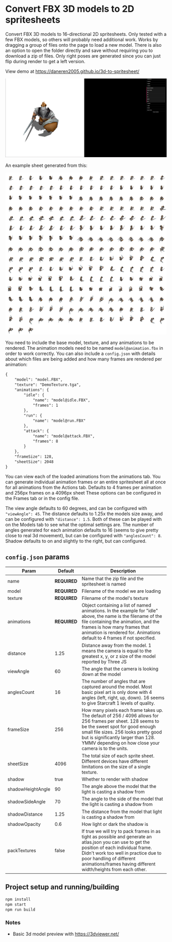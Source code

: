 # Convert FBX 3D models to 2D spritesheets
Convert FBX 3D models to 16-directional 2D spritesheets.  Only tested with a few FBX models, so others will probably need additional work.  Works by dragging a group of files onto the page to load a new model.  There is also an option to open the folder directly and save without requiring you to download a zip of files.  Only right poses are generated since you can just flip during render to get a left version.

View demo at https://daneren2005.github.io/3d-to-spritesheet/

![Screenshot](https://github.com/daneren2005/3d-to-spritesheet/blob/dev/readme/demo-preview.png?raw=true)

An example sheet generated from this:

![Spritesheet](https://github.com/daneren2005/3d-to-spritesheet/blob/dev/readme/demo-spritesheet.png?raw=true)

You need to include the base model, texture, and any animations to be rendered.  The animation models need to be named `model@animation.fbx` in order to work correctly.  You can also include a `config.json` with details about which files are being added and how many frames are rendered per animation:

```
{
	"model": "model.FBX",
	"texture": "DemoTexture.tga",
	"animations": {
		"idle": {
			"name": "model@idle.FBX",
			"frames": 1
		},
		"run": {
			"name": "model@run.FBX"
		},
		"attack": {
			"name": "model@attack.FBX",
			"frames": 8
		}
	},
	"frameSize": 128,
	"sheetSize": 2048
}
```

You can view each of the loaded animations from the animations tab.  You can generate individual animation frames or an entire spritesheet all at once for all animations from the Actions tab.  Defaults to 4 frames per animation and 256px frames on a 4096px sheet These options can be configured in the Frames tab or in the config file.

The view angle defaults to 60 degrees, and can be configured with `"viewAngle": 45`.  The distance defaults to 1.25x the models size away, and can be configured with `"distance": 1.5`.  Both of these can be played with on the Models tab to see what the optimal settings are.  The number of angles generated for each animation defaults to 16 (seems to give pretty close to real 3d movement), but can be configured with `"anglesCount": 8`.  Shadow defaults to on and slightly to the right, but can configured.

## `config.json` params
| Param  | Default | Description |
| ------------- | ------------- | ------------- |
| name 				| <b>REQUIRED</b>	| Name that the zip file and the spritesheet is named |
| model 			| <b>REQUIRED</b>	| Filename of the model we are loading |
| texture 			| <b>REQUIRED</b>	| Filename of the model's texture |
| animations 		| <b>REQUIRED</b>	| Object containing a list of named animations.  In the example for "idle" above, the name is the filename of the file containing the animation, and the frames is how many frames that animation is rendered for.  Animations default to 4 frames if not specified. |
| distance 			| 1.25 				| Distance away from the model.  1 means the camera is equal to the greatest x, y, or z size of the model reported by Three JS |
| viewAngle 		| 60 				| The angle that the camera is looking down at the model |
| anglesCount 		| 16 				| The number of angles that are captured around the model.  Most basic pixel art is only done with 4 angles (left, right, up, down).  16 seems to give Starcraft 1 levels of quality. |
| frameSize 		| 256 				| How many pixels each frame takes up. The default of 256 / 4096 allows for 256 frames per sheet.  128 seems to be the sweet spot for good enough small file sizes.  256 looks pretty good but is significantly larger than 128.  YMMV depending on how close your camera is to the units. |
| sheetSize 		| 4096 				| The total size of each sprite sheet. Different devices have different limitations on the size of a single texture. |
| shadow 			| true 				| Whether to render with shadow |
| shadowHeightAngle | 90 				| The angle above the model that the light is casting a shadow from |
| shadowSideAngle 	| 70 				| The angle to the side of the model that the light is casting a shadow from |
| shadowDistance 	| 1.25 				| The distance from the model that light is casting a shadow from |
| shadowOpacity 	| 0.6 				| How light or dark the shadow is |
| packTextures 		| false				| If true we will try to pack frames in as tight as possible and generate an atlas.json you can use to get the position of each individual frame.  Didn't work too well in practice due to poor handling of different animations/frames having different width/heights from each other. |

## Project setup and running/building
```
npm install
npm start
npm run build
```



### Notes
* Basic 3d model preview with https://3dviewer.net/